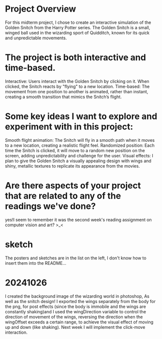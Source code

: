 # Project Overview
For this midterm project, I chose to create an interactive simulation of the Golden Snitch from the Harry Potter series. The Golden Snitch is a small, winged ball used in the wizarding sport of Quidditch, known for its quick and unpredictable movements.

# The project is both interactive and time-based.
Interactive: Users interact with the Golden Snitch by clicking on it. When clicked, the Snitch reacts by "flying" to a new location.
Time-based: The movement from one position to another is animated, rather than instant, creating a smooth transition that mimics the Snitch’s flight.

# Some key ideas I want to explore and experiment with in this project:
Smooth flight animation: The Snitch will fly in a smooth path when it moves to a new location, creating a realistic flight feel.
Randomized position: Each time the Snitch is clicked, it will move to a random new position on the screen, adding unpredictability and challenge for the user.
Visual effects: I plan to give the Golden Snitch a visually appealing design with wings and shiny, metallic textures to replicate its appearance from the movies.

# Are there aspects of your project that are related to any of the readings we've done?
yes!I seem to remember it was the second week's reading assignment on computer vision and art? >_<

# sketch
The posters and sketches are in the list on the left, I don't know how to insert them into the README...

# 20241026
I created the background image of the wizarding world in photoshop, As well as the snitch design! I exported the wings separately from the body for the png, for post effects (since the body is immobile and the wings are constantly shaking)and I used the wingDirection variable to control the direction of movement of the wings, reversing the direction when the wingOffset exceeds a certain range, to achieve the visual effect of moving up and down (like shaking).
Next week I will implement the click-move interaction.

